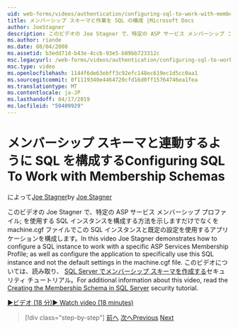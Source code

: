 ```yaml
---
uid: web-forms/videos/authentication/configuring-sql-to-work-with-membership-schemas
title: メンバーシップ スキーマと作業を SQL の構成 |Microsoft Docs
author: JoeStagner
description: このビデオの Joe Stagner で、特定の ASP サービス メンバーシップ プロファイル; を使用する SQL インスタンスを構成する方法を示しますだけでなく、アプリケーションを構成する.
ms.author: riande
ms.date: 08/04/2008
ms.assetid: b3edd71d-b43e-4ccb-93e5-b89bb723312c
msc.legacyurl: /web-forms/videos/authentication/configuring-sql-to-work-with-membership-schemas
msc.type: video
ms.openlocfilehash: 1144f6de63ebff3c92efc148ec619ec1d5cc0aa1
ms.sourcegitcommit: 0f1119340e4464720cfd16d0ff15764746ea1fea
ms.translationtype: MT
ms.contentlocale: ja-JP
ms.lasthandoff: 04/17/2019
ms.locfileid: "59409929"
---
```

# <a name="configuring-sql-to-work-with-membership-schemas"></a><span data-ttu-id="c3e0d-103">メンバーシップ スキーマと連動するように SQL を構成する</span><span class="sxs-lookup"><span data-stu-id="c3e0d-103">Configuring SQL To Work with Membership Schemas</span></span>

<span data-ttu-id="c3e0d-104">によって[Joe Stagner](https://github.com/JoeStagner)</span><span class="sxs-lookup"><span data-stu-id="c3e0d-104">by [Joe Stagner](https://github.com/JoeStagner)</span></span>

<span data-ttu-id="c3e0d-105">このビデオの Joe Stagner で、特定の ASP サービス メンバーシップ プロファイル; を使用する SQL インスタンスを構成する方法を示しますだけでなくを machine.cgf ファイルでこの SQL インスタンスと既定の設定を使用するアプリケーションを構成します。</span><span class="sxs-lookup"><span data-stu-id="c3e0d-105">In this video Joe Stagner demonstrates how to configure a SQL instance to work with a specific ASP Services Membership Profile; as well as configure the application to specifically use this SQL instance and not the default settings in the machine.cgf file.</span></span> <span data-ttu-id="c3e0d-106">このビデオについては、読み取り、 [SQL Server でメンバーシップ スキーマを作成する](../../overview/older-versions-security/membership/creating-the-membership-schema-in-sql-server-vb.md)セキュリティ チュートリアル。</span><span class="sxs-lookup"><span data-stu-id="c3e0d-106">For additional information about this video, read the [Creating the Membership Schema in SQL Server](../../overview/older-versions-security/membership/creating-the-membership-schema-in-sql-server-vb.md) security tutorial.</span></span>

[<span data-ttu-id="c3e0d-107">&#9654;ビデオ (18 分)</span><span class="sxs-lookup"><span data-stu-id="c3e0d-107">&#9654; Watch video (18 minutes)</span></span>](https://channel9.msdn.com/Blogs/ASP-NET-Site-Videos/configuring-sql-to-work-with-membership-schemas)

> [!div class="step-by-step"]
> <span data-ttu-id="c3e0d-108">[前へ](understanding-aspnet-memberships.md)
> [次へ](changing-membership-settings-in-the-default-membership-schema.md)</span><span class="sxs-lookup"><span data-stu-id="c3e0d-108">[Previous](understanding-aspnet-memberships.md)
[Next](changing-membership-settings-in-the-default-membership-schema.md)</span></span>
